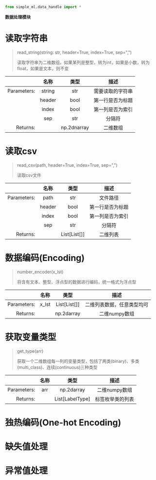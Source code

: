 
```python
from simple_ml.data_handle import *
```
**数据处理模块**

# 读取字符串

> read_string(string: str, header=True, index=True, sep=",")
>
> 读取字符串为二维数组，如果某列是整型，转为int，如果是小数，转为float，如果是文本，则不变


|             |  名称  |    类型     |      描述       |
|------------:|:------:|:-----------:|:---------------:|
| Parameters: | string |     str     | 需要读取的字符串 |
|             | header |    bool     | 第一行是否为标题 |
|             | index  |    bool     | 第一列是否为索引 |
|             |  sep   |     str     |      分隔符      |
|    Returns: |        | np.2dnarray |     二维数组     |

# 读取csv

> read_csv(path, header=True, index=True, sep=",")
>
> 读取csv文件

|             |  名称  |     类型     |      描述       |
|------------:|:------:|:------------:|:---------------:|
| Parameters: |  path  |     str      |     文件路径     |
|             | header |     bool     | 第一行是否为标题 |
|             | index  |     bool     | 第一列是否为索引 |
|             |  sep   |     str      |      分隔符      |
|    Returns: |        | List[List[]] |     二维列表     |


# 数据编码(Encoding)

> number_encoder(x_lst)
>
> 将含有文本、整型、浮点型的数据进行编码，统一格式为浮点型

|             | 名称  |     类型     |           描述           |
|------------:|:-----:|:------------:|:------------------------:|
| Parameters: | x_lst | List[List[]] | 二维列表数据，任意类型均可 |
|    Returns: |       |  np.2darray  |       二维numpy数组       |

# 获取变量类型

> get_type(arr)
>
> 获取一个二维数组每一列的变量类型，包括了两类(binary)、多类(multi_class)、连续(continuous)三种类型

|             | 名称 |       类型       |      描述       |
|------------:|:----:|:---------------:|:--------------:|
| Parameters: | arr  |   np.2darray    |  二维numpy数组  |
|    Returns: |      | List[LabelType] | 标签枚举类的列表 |

# 独热编码(One-hot Encoding)

# 缺失值处理

# 异常值处理

